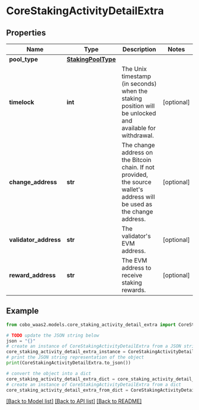 # CoreStakingActivityDetailExtra


## Properties

Name | Type | Description | Notes
------------ | ------------- | ------------- | -------------
**pool_type** | [**StakingPoolType**](StakingPoolType.md) |  | 
**timelock** | **int** | The Unix timestamp (in seconds) when the staking position will be unlocked and available for withdrawal. | [optional] 
**change_address** | **str** | The change address on the Bitcoin chain. If not provided, the source wallet&#39;s address will be used as the change address. | [optional] 
**validator_address** | **str** | The validator&#39;s EVM address. | [optional] 
**reward_address** | **str** | The EVM address to receive staking rewards. | [optional] 

## Example

```python
from cobo_waas2.models.core_staking_activity_detail_extra import CoreStakingActivityDetailExtra

# TODO update the JSON string below
json = "{}"
# create an instance of CoreStakingActivityDetailExtra from a JSON string
core_staking_activity_detail_extra_instance = CoreStakingActivityDetailExtra.from_json(json)
# print the JSON string representation of the object
print(CoreStakingActivityDetailExtra.to_json())

# convert the object into a dict
core_staking_activity_detail_extra_dict = core_staking_activity_detail_extra_instance.to_dict()
# create an instance of CoreStakingActivityDetailExtra from a dict
core_staking_activity_detail_extra_from_dict = CoreStakingActivityDetailExtra.from_dict(core_staking_activity_detail_extra_dict)
```
[[Back to Model list]](../README.md#documentation-for-models) [[Back to API list]](../README.md#documentation-for-api-endpoints) [[Back to README]](../README.md)


